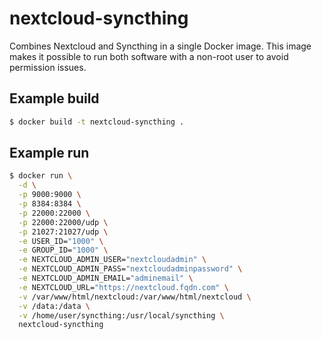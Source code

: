 # nextcloud-syncthing
Combines Nextcloud and Syncthing in a single Docker image. This image makes it possible to run both software with a non-root user to avoid permission issues.

## Example build
```sh
$ docker build -t nextcloud-syncthing .
```

## Example run
```sh
$ docker run \
  -d \
  -p 9000:9000 \
  -p 8384:8384 \
  -p 22000:22000 \
  -p 22000:22000/udp \
  -p 21027:21027/udp \
  -e USER_ID="1000" \
  -e GROUP_ID="1000" \
  -e NEXTCLOUD_ADMIN_USER="nextcloudadmin" \
  -e NEXTCLOUD_ADMIN_PASS="nextcloudadminpassword" \
  -e NEXTCLOUD_ADMIN_EMAIL="adminemail" \
  -e NEXTCLOUD_URL="https://nextcloud.fqdn.com" \
  -v /var/www/html/nextcloud:/var/www/html/nextcloud \
  -v /data:/data \
  -v /home/user/syncthing:/usr/local/syncthing \
  nextcloud-syncthing

````

